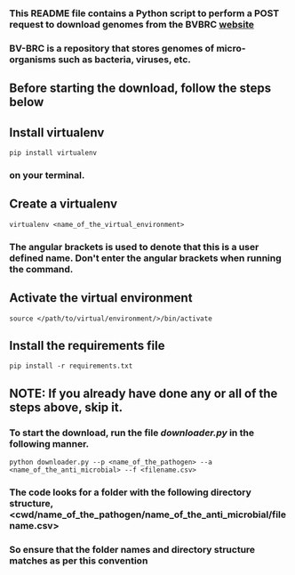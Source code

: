 ### This README file contains a Python script to perform a POST request to download genomes from the BVBRC [website](https://www.bv-brc.org/)
### BV-BRC is a repository that stores genomes of micro-organisms such as bacteria, viruses, etc. 


## Before starting the download, follow the steps below

##  Install virtualenv
`pip install virtualenv`
### on your terminal.

## Create a virtualenv
`virtualenv <name_of_the_virtual_environment>`
### The angular brackets is used to denote that this is a user defined name. Don't enter the angular brackets when running the command.

## Activate the virtual environment
`source </path/to/virtual/environment/>/bin/activate`

## Install the requirements file
`pip install -r requirements.txt`

## NOTE: If you already have done any or all of the steps above, skip it.

### To start the download, run the file *downloader.py* in the following manner.

`python downloader.py --p <name_of_the_pathogen> --a <name_of_the_anti_microbial> --f <filename.csv>` 

### The code looks for a folder with the following directory structure, <cwd/name_of_the_pathogen/name_of_the_anti_microbial/filename.csv>
### So ensure that the folder names and directory structure matches as per this convention


